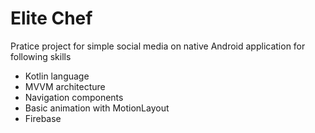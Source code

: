 # Elite Chef
Pratice project for simple social media on native Android application for following skills
* Kotlin language
* MVVM architecture
* Navigation components 
* Basic animation with MotionLayout 
* Firebase
